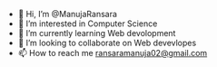 - 👋 Hi, I’m @ManujaRansara
- 👀 I’m interested in Computer Science
- 🌱 I’m currently learning Web devolopment
- 💞️ I’m looking to collaborate on Web devevlopes
- 📫 How to reach me ransaramanuja02@gmail.com

<!---
ManujaRansara/ManujaRansara is a ✨ special ✨ repository because its `README.md` (this file) appears on your GitHub profile.
You can click the Preview link to take a look at your changes.
--->

